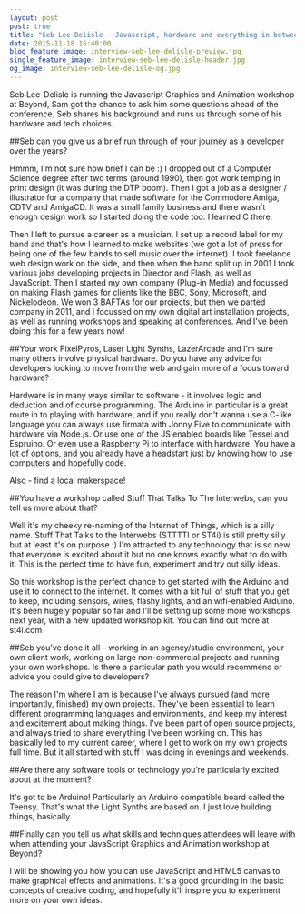 ```yaml
---
layout: post
post: true
title: "Seb Lee-Delisle - Javascript, hardware and everything in between"
date: 2015-11-18 15:40:00
blog_feature_image: interview-seb-lee-delisle-preview.jpg
single_feature_image: interview-seb-lee-delisle-header.jpg
og_image: interview-seb-lee-delisle-og.jpg
---
```


Seb Lee-Delisle is running the Javascript Graphics and Animation workshop at Beyond, Sam got the chance to ask him some questions ahead of the conference. Seb shares his background and runs us through some of his hardware and tech choices.

##Seb can you give us a brief run through of your journey as a developer over the years?

Hmmm, I'm not sure how brief I can be :) I dropped out of a Computer Science degree after two terms (around 1990), then got work temping in print design (it was during the DTP boom). Then I got a job as a designer / illustrator for a company that made software for the Commodore Amiga, CDTV and AmigaCD. It was a small family business and there wasn't enough design work so I started doing the code too. I learned C there.

Then I left to pursue a career as a musician, I set up a record label for my band and that's how I learned to make websites (we got a lot of press for being one of the few bands to sell music over the internet). I took freelance web design work on the side, and then when the band split up in 2001 I took various jobs developing projects in Director and Flash, as well as JavaScript. Then I started my own company (Plug-in Media) and focussed on making Flash games for clients like the BBC, Sony, Microsoft, and Nickelodeon. We won 3 BAFTAs for our projects, but then we parted company in 2011, and I focussed on my own digital art installation projects, as well as running workshops and speaking at conferences. And I've been doing this for a few years now!

##Your work PixelPyros, Laser Light Synths, LazerArcade and I’m sure many others involve physical hardware. Do you have any advice for developers looking to move from the web and gain more of a focus toward hardware?

Hardware is in many ways similar to software - it involves logic and deduction and of course programming. The Arduino in particular is a great route in to playing with hardware, and if you really don't wanna use a C-like language you can always use firmata with Jonny Five to communicate with hardware via Node.js. Or use one of the JS enabled boards like Tessel and Espruino. Or even use a Raspberry Pi to interface with hardware. You have a lot of options, and you already have a headstart just by knowing how to use computers and hopefully code.

Also - find a local makerspace!

##You have a workshop called Stuff That Talks To The Interwebs, can you tell us more about that?

Well it's my cheeky re-naming of the Internet of Things, which is a silly name. Stuff That Talks to the Interwebs (STTTTI or ST4i) is still pretty silly but at least it's on purpose :) I'm attracted to any technology that is so new that everyone is excited about it but no one knows exactly what to do with it. This is the perfect time to have fun, experiment and try out silly ideas.

So this workshop is the perfect chance to get started with the Arduino and use it to connect to the internet. It comes with a kit full of stuff that you get to keep, including sensors, wires, flashy lights, and an wifi-enabled Arduino. It's been hugely popular so far and I'll be setting up some more workshops next year, with a new updated workshop kit. You can find out more at st4i.com

##Seb you’ve done it all – working in an agency/studio environment, your own client work, working on large non-commercial projects and running your own workshops. Is there a particular path you would recommend or advice you could give to developers?

The reason I'm where I am is because I've always pursued (and more importantly, finished) my own projects. They've been essential to learn different programming languages and environments, and keep my interest and excitement about making things. I've been part of open source projects, and always tried to share everything I've been working on. This has basically led to my current career, where I get to work on my own projects full time. But it all started with stuff I was doing in evenings and weekends.

##Are there any software tools or technology you’re particularly excited about at the moment?

It's got to be Arduino! Particularly an Arduino compatible board called the Teensy. That's what the Light Synths are based on. I just love building things, basically.

##Finally can you tell us what skills and techniques attendees will leave with when attending your JavaScript Graphics and Animation workshop at Beyond?

I will be showing you how you can use JavaScript and HTML5 canvas to make graphical effects and animations. It's a good grounding in the basic concepts of creative coding, and hopefully it'll inspire you to experiment more on your own ideas.
